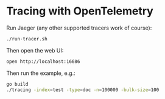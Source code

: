 # Tracing with OpenTelemetry

Run Jaeger (any other supported tracers work of course):

```sh
./run-tracer.sh
```

Then open the web UI:

```sh
open http://localhost:16686
```

Then run the example, e.g.:

```sh
go build
./tracing -index=test -type=doc -n=100000 -bulk-size=100
```
